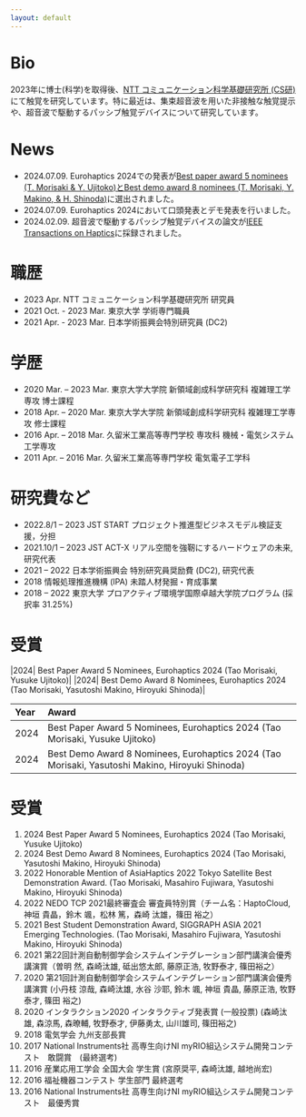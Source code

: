 ```yaml
---
layout: default
---
```

# Bio 
2023年に博士(科学)を取得後、[NTT コミュニケーション科学基礎研究所 (CS研)](https://www.rd.ntt/cs/team_project/human/interface/)にて触覚を研究しています。特に最近は、集束超音波を用いた非接触な触覚提示や、超音波で駆動するパッシブ触覚デバイスについて研究しています。

# News
- 2024.07.09. Eurohaptics 2024での発表が[Best paper award 5 nominees (T. Morisaki & Y. Ujitoko)とBest demo award 8 nominees (T. Morisaki, Y. Makino, & H. Shinoda)](https://eurohaptics.org/ehc2024/award/)に選出されました。
- 2024.07.09. Eurohaptics 2024において口頭発表とデモ発表を行いました。
- 2024.02.09. 超音波で駆動するパッシブ触覚デバイスの論文が[IEEE Transactions on Haptics](https://ieeexplore.ieee.org/document/10428111)に採録されました。

# 職歴
- 2023 Apr.              NTT コミュニケーション科学基礎研究所 研究員
- 2021 Oct.  - 2023 Mar. 東京大学 学術専門職員
- 2021 Apr.  - 2023 Mar. 日本学術振興会特別研究員 (DC2)    

# 学歴
- 2020 Mar. – 2023 Mar.  東京大学大学院 新領域創成科学研究科 複雑理工学専攻 博士課程
- 2018 Apr. – 2020 Mar.  東京大学大学院 新領域創成科学研究科 複雑理工学専攻 修士課程
- 2016 Apr. – 2018 Mar.  久留米工業高等専門学校 専攻科 機械・電気システム工学専攻
- 2011 Apr. – 2016 Mar.  久留米工業高等専門学校 電気電子工学科 

# 研究費など
- 2022.8/1 – 2023  JST START プロジェクト推進型ビジネスモデル検証支援，分担
- 2021.10/1 – 2023  JST ACT-X リアル空間を強靭にするハードウェアの未来, 研究代表
- 2021 – 2022       日本学術振興会 特別研究員奨励費 (DC2), 研究代表
- 2018              情報処理推進機構 (IPA) 未踏人材発掘・育成事業
- 2018 – 2022       東京大学 プロアクティブ環境学国際卓越大学院プログラム (採択率 31.25%)

# 受賞
|2024| Best Paper Award 5 Nominees, Eurohaptics 2024 (Tao Morisaki, Yusuke Ujitoko)|
|2024| Best Demo Award 8 Nominees, Eurohaptics 2024 (Tao Morisaki, Yasutoshi Makino, Hiroyuki Shinoda)|

|Year|Award|
| :--- | :--- |
| 2024 | Best Paper Award 5 Nominees, Eurohaptics 2024 (Tao Morisaki, Yusuke Ujitoko) |
| 2024 | Best Demo Award 8 Nominees, Eurohaptics 2024 (Tao Morisaki, Yasutoshi Makino, Hiroyuki Shinoda)|

# 受賞
 1. 2024 Best Paper Award 5 Nominees, Eurohaptics 2024 (Tao Morisaki, Yusuke Ujitoko)
 1. 2024 Best Demo Award 8 Nominees, Eurohaptics 2024 (Tao Morisaki, Yasutoshi Makino, Hiroyuki Shinoda)
 1. 2022 Honorable Mention of AsiaHaptics 2022 Tokyo Satellite Best Demonstration Award. (Tao Morisaki, Masahiro Fujiwara, Yasutoshi Makino, Hiroyuki Shinoda)
 1. 2022 NEDO TCP 2021最終審査会 審査員特別賞（チーム名：HaptoCloud, 神垣 貴晶，鈴木 颯，松林 篤，森崎 汰雄，篠田 裕之）
 1. 2021 Best Student Demonstration Award, SIGGRAPH ASIA 2021 Emerging Technologies. (Tao Morisaki, Masahiro Fujiwara, Yasutoshi Makino, Hiroyuki Shinoda)
 1. 2021 第22回計測自動制御学会システムインテグレーション部門講演会優秀講演賞（曽明 然, 森崎汰雄, 砥出悠太郎, 藤原正浩, 牧野泰才, 篠田裕之）
 1. 2020 第21回計測自動制御学会システムインテグレーション部門講演会優秀講演賞 (小丹枝 涼哉, 森崎汰雄, 水谷 沙耶, 鈴木 颯, 神垣 貴晶, 藤原正浩, 牧野泰才, 篠田 裕之)
 1. 2020 インタラクション2020 インタラクティブ発表賞 (一般投票) (森崎汰雄, 森涼馬, 森暸輔, 牧野泰才, 伊藤勇太, 山川雄司, 篠田裕之)
 1. 2018 電気学会 九州支部長賞
 1. 2017 National Instruments社 高専生向けNI myRIO組込システム開発コンテスト　敢闘賞　(最終選考)
 1. 2016 産業応用工学会 全国大会 学生賞 (宮原奨平, 森崎汰雄, 越地尚宏)
 1. 2016 福祉機器コンテスト 学生部門 最終選考
 1. 2016 National Instruments社 高専生向けNI myRIO組込システム開発コンテスト　最優秀賞
